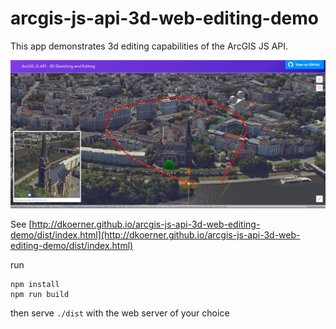# arcgis-js-api-3d-web-editing-demo
This app demonstrates 3d editing capabilities of the ArcGIS JS API.

![thumbnail](./dist/arcgis-js-api-editing-demo-app-thumbnail.jpg)

See [http://dkoerner.github.io/arcgis-js-api-3d-web-editing-demo/dist/index.html](http://dkoerner.github.io/arcgis-js-api-3d-web-editing-demo/dist/index.html)

run
```
npm install
npm run build
```

then serve `./dist` with the web server of your choice
